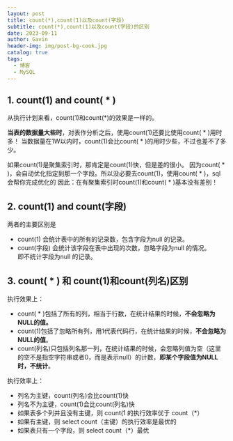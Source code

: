 ```yaml
---
layout: post
title: count(*),count(1)以及count(字段)
subtitle: count(*),count(1)以及count(字段)的区别
date: 2023-09-11
author: Gavin
header-img: img/post-bg-cook.jpg
catalog: true
tags:
  - 博客
  - MySQL
---
```

## 1. count(1) and count( * )

从执行计划来看，count(1)和count(*)的效果是一样的。

**当表的数据量大些时**，对表作分析之后，使用count(1)还要比使用count( * )用时多！ 当数据量在1W以内时，count(1)会比count( * )的用时少些，不过也差不了多少。

如果count(1)是聚集索引时，那肯定是count(1)快，但是差的很小。 因为count( * )，会自动优化指定到那一个字段。所以没必要去count(1)，使用count( * )，sql会帮你完成优化的 因此：在有聚集索引时count(1)和count( * )基本没有差别！

## 2. count(1) and count(字段)

两者的主要区别是

- count(1) 会统计表中的所有的记录数，包含字段为null 的记录。
- count(字段) 会统计该字段在表中出现的次数，忽略字段为null 的情况。  
    即不统计字段为null 的记录。  
    

## 3. count( * ) 和 count(1)和count(列名)区别

执行效果上：

- count( * )包括了所有的列，相当于行数，在统计结果的时候，**不会忽略为NULL的值。**
- count(1)包括了忽略所有列，用1代表代码行，在统计结果的时候，**不会忽略为NULL的值**。
- count(列名)只包括列名那一列，在统计结果的时候，会忽略列值为空（这里的空不是指空字符串或者0，而是表示null）的计数，**即某个字段值为NULL时，不统计**。

执行效率上：

- 列名为主键，count(列名)会比count(1)快
- 列名不为主键，count(1)会比count(列名)快
- 如果表多个列并且没有主键，则 count(1 的执行效率优于 count（*）
- 如果有主键，则 select count（主键）的执行效率是最优的
- 如果表只有一个字段，则 select count（*）最优